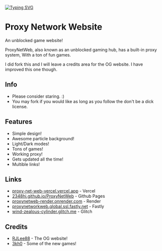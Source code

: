 [![Typing SVG](https://readme-typing-svg.demolab.com?font=Fira+Code&pause=1000&width=435&lines=The+Next+Generation+Of+Unblocked+games;Redefining+the+word+unblocked;For+School%2FWork)](https://git.io/typing-svg)

# Proxy Network Website
An unblocked game website!


ProxyNetWeb, also known as an unblocked gaming hub, has a built-in proxy system, With a ton of fun games.

I did fork this and I will leave a credits area for the OG website. I have improved this one though.

## Info
- Please consider staring. :)
- You may fork if you would like as long as you follow the don't be a dick license.

## Features
- Simple design!
- Awesome particle background!
- Light/Dark modes!
- Tons of games!
- Working proxy!
- Gets updated all the time!
- Multible links!

## Links
- [proxy-net-web-vercel.vercel.app](https://proxy-net-web-vercel.vercel.app/) - Vercel
- [2348hi.github.io/ProxyNetWeb](https://2348hi.github.io/ProxyNetWeb/) - Github Pages
- [proxynetweb-render.onrender.com](https://proxynetweb-render.onrender.com) - Render
- [proxynetworkweb.global.ssl.fastly.net](https://proxynetworkweb.global.ssl.fastly.net/) - Fastly
- [wind-zealous-cylinder.glitch.me](https://wind-zealous-cylinder.glitch.me) - Glitch

## Credits
- [RJLee88](https://github.com/RJLee88/RJsGamesV2) - The OG website!
- [3kh0](https://gitlab.com/3kh0/3kh0-assets) - Some of the new games!
